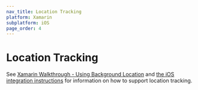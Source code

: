```yaml
---
nav_title: Location Tracking
platform: Xamarin
subplatform: iOS
page_order: 4
---
```

# Location Tracking

See [Xamarin Walkthrough - Using Background Location][1] and [the iOS integration instructions][2] for information on how to support location tracking.

[1]: http://developer.xamarin.com/guides/cross-platform/application_fundamentals/backgrounding/part_4_ios_backgrounding_walkthroughs/location_walkthrough/
[2]: {{site.baseurl}}/developer_guide/platform_integration_guides/ios/advanced_use_cases/locations_and_geofences/
